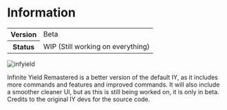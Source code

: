 # Information

<table>
  <tr>
    <th>Version</th>
    <td>Beta</td>
  </tr>
  <tr>
    <th>Status</th>
    <td>WIP (Still working on everything)</td>
  </tr>
</table>

![infyield](https://github.com/user-attachments/assets/fdc346e2-14b7-4f15-8588-12d0d3f3cad3)

Infinite Yield Remastered is a better version of the default IY, as it includes more commands and features and improved commands. It will also include a smoother cleaner UI, but as this is still being worked on, it is only in beta.
Credits to the original IY devs for the source code.
